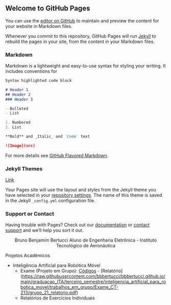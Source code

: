 ## Welcome to GitHub Pages

You can use the [editor on GitHub](https://github.com/bbbertucci/bbbertucci.github.io/edit/main/README.md) to maintain and preview the content for your website in Markdown files.

Whenever you commit to this repository, GitHub Pages will run [Jekyll](https://jekyllrb.com/) to rebuild the pages in your site, from the content in your Markdown files.

### Markdown

Markdown is a lightweight and easy-to-use syntax for styling your writing. It includes conventions for

```markdown
Syntax highlighted code block

# Header 1
## Header 2
### Header 3

- Bulleted
- List

1. Numbered
2. List

**Bold** and _Italic_ and `Code` text

![Image](src)
```

For more details see [GitHub Flavored Markdown](https://guides.github.com/features/mastering-markdown/).

### Jekyll Themes

[Link](https://github.com/bbbertucci/bbbertucci.github.io/tree/main/graduacao_ITA/terceiro_semestre/inteligencia_artificial_para_robotica_movel/)

Your Pages site will use the layout and styles from the Jekyll theme you have selected in your [repository settings](https://github.com/bbbertucci/bbbertucci.github.io/settings/pages). The name of this theme is saved in the Jekyll `_config.yml` configuration file.

### Support or Contact

Having trouble with Pages? Check out our [documentation](https://docs.github.com/categories/github-pages-basics/) or [contact support](https://support.github.com/contact) and we’ll help you sort it out.

<p align="center">
  Bruno Benjamim Bertucci
  Aluno de Engenharia Eletrônica - Instituto Tecnológico de Aeronáutica
  
  
  Projetos Acadêmicos
  - Inteligência Artificial para Robótica Móvel
    - Exame (Projeto em Grupo): [Códigos](https://github.com/bbbertucci/bbbertucci.github.io/tree/main/graduacao_ITA/terceiro_semestre/inteligencia_artificial_para_robotica_movel/trabalhos_em_grupo/Exame_CT-213) - [Relatório] (https://raw.githubusercontent.com/bbbertucci/bbbertucci.github.io/main/graduacao_ITA/terceiro_semestre/inteligencia_artificial_para_robotica_movel/trabalhos_em_grupo/Exame_CT-213/grupo_21_relatorio.pdf)
    - Relatórios de Exercícios Individuais
</p>
